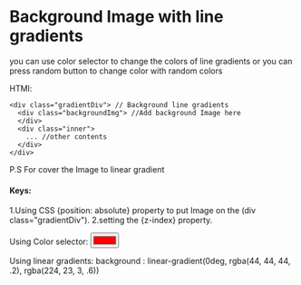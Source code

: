 # Background Image with line gradients
you can use color selector to change the colors of line gradients
or you can press random button to change color with random colors

HTMl:
```script
<div class="gradientDiv"> // Background line gradients
  <div class="backgroundImg"> //Add background Image here
  </div>
  <div class="inner">
    ... //other contents
  </div>
</div>
```

P.S For cover the Image to linear gradient

#### Keys:
  1.Using CSS {position: absolute} property to put Image on the (div class="gradientDiv").
  2.setting the {z-index} property.

Using Color selector:
<input type="color" id="color1" value="#ff0000">

Using linear gradients:
<CSS>
background : linear-gradient(0deg, rgba(44, 44, 44, .2), rgba(224, 23, 3, .6))
